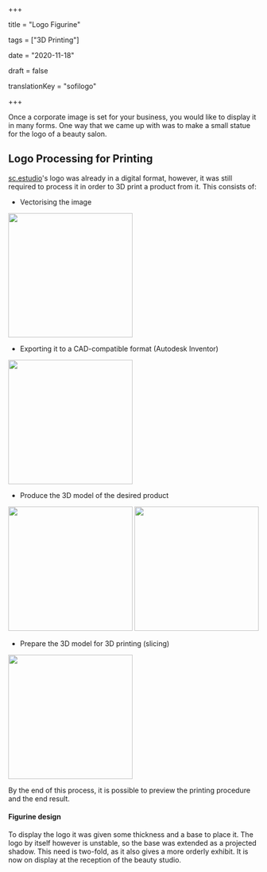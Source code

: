 +++

title = "Logo Figurine"

tags = ["3D Printing"]

date = "2020-11-18"

draft = false

translationKey = "sofilogo"

+++

Once a corporate image is set for your business, you would like to display it in many forms. One way that we came up with was to make a small statue for the logo of a beauty salon.

## Logo Processing for Printing
[sc.estudio](https://instagram.com/sc.estudio)'s logo was already in a digital format, however, it was still required to process it in order to 3D print a product from it. This consists of:

- Vectorising the image
<img src="/media/Sofi_Logo1.png" width="250"/>

- Exporting it to a CAD-compatible format (Autodesk Inventor)
<img src="/media/Sofi_Logo2.png" width="250"/>

- Produce the 3D model of the desired product
<img src="/media/Sofi_Logo3.png" width="250"/>
<img src="/media/Sofi_Logo4.png" width="250"/>

- Prepare the 3D model for 3D printing (slicing)
<img src="/media/Logo_prep.png" width="250"/>

By the end of this process, it is possible to preview the printing procedure and the end result.

#### Figurine design

To display the logo it was given some thickness and a base to place it. The logo by itself however is unstable, so the base was extended as a projected shadow. This need is two-fold, as it also gives a more orderly exhibit. It is now on display at the reception of the beauty studio.
